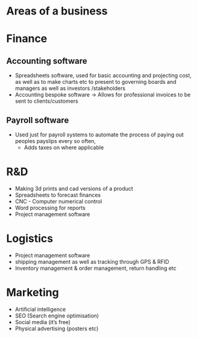 # Areas of a business

# Finance

## Accounting software

- Spreadsheets software, used for basic accounting and projecting cost, as well as to make charts etc to present to governing boards and managers as well as investors /stakeholders
- Accounting bespoke software → Allows for professional invoices to be sent to clients/customers

## Payroll software

- Used just for payroll systems to automate the process of paying out peoples payslips every so often,
    - Adds taxes on where applicable

# R&D

- Making 3d prints and cad versions of a product
- Spreadsheets to forecast finances
- CNC - Computer numerical control
- Word processing for reports
- Project management software

# Logistics

- Project management software
- shipping management as well as tracking through GPS & RFID
- Inventory management & order management, return handling etc

# Marketing

- Artificial intelligence
- SEO (Search engine optimisation)
- Social media (it’s free)
- Physical advertising (posters etc)